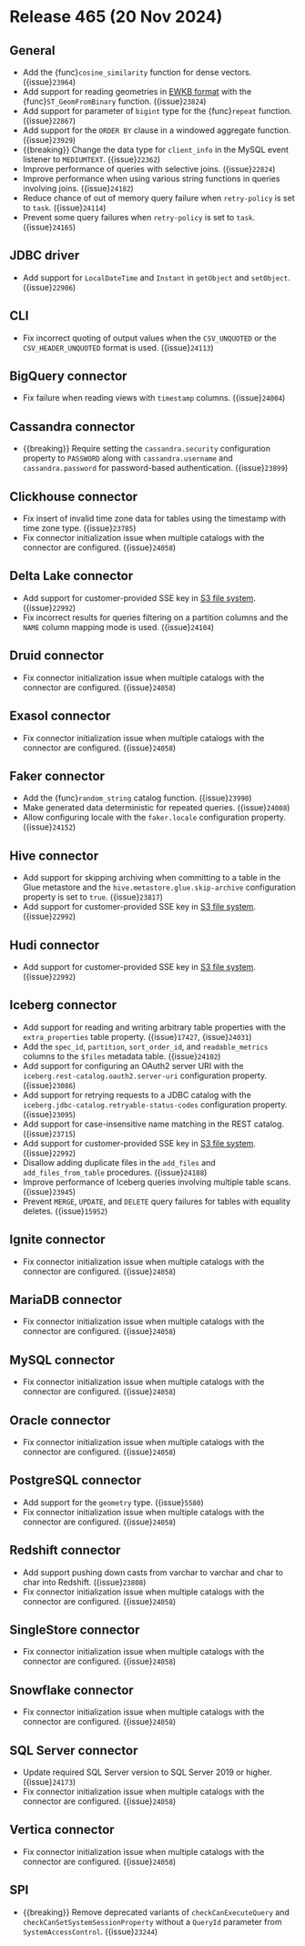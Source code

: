 # Release 465 (20 Nov 2024)

## General

* Add the {func}`cosine_similarity` function for dense vectors. ({issue}`23964`)
* Add support for reading geometries in [EWKB
  format](https://en.wikipedia.org/wiki/Well-known_text_representation_of_geometry)
  with the {func}`ST_GeomFromBinary` function. ({issue}`23824`)
* Add support for parameter of `bigint` type for the {func}`repeat` function. ({issue}`22867`)
* Add support for the `ORDER BY` clause in a windowed aggregate function. ({issue}`23929`)
* {{breaking}} Change the data type for `client_info` in the MySQL event
  listener to `MEDIUMTEXT`. ({issue}`22362`)
* Improve performance of queries with selective joins. ({issue}`22824`)
* Improve performance when using various string functions in queries involving
  joins. ({issue}`24182`)
* Reduce chance of out of memory query failure when `retry-policy` is set to
  `task`. ({issue}`24114`)
* Prevent some query failures when `retry-policy` is set to `task`. ({issue}`24165`)

## JDBC driver

* Add support for `LocalDateTime` and `Instant` in `getObject` and `setObject`. ({issue}`22906`)

## CLI

* Fix incorrect quoting of output values when the `CSV_UNQUOTED` or the 
  `CSV_HEADER_UNQUOTED` format is used. ({issue}`24113`)

## BigQuery connector 

* Fix failure when reading views with `timestamp` columns. ({issue}`24004`)

## Cassandra connector

* {{breaking}} Require setting the `cassandra.security` configuration property
  to `PASSWORD` along with `cassandra.username` and `cassandra.password` for
  password-based authentication. ({issue}`23899`)

## Clickhouse connector

* Fix insert of invalid time zone data for tables using the timestamp with time
  zone type. ({issue}`23785`)
* Fix connector initialization issue when multiple catalogs with the connector
  are configured. ({issue}`24058`)

## Delta Lake connector

* Add support for customer-provided SSE key in [S3 file
  system](/object-storage/file-system-s3). ({issue}`22992`)
* Fix incorrect results for queries filtering on a partition columns and the
  `NAME` column mapping mode is used. ({issue}`24104`)

## Druid connector

* Fix connector initialization issue when multiple catalogs with the connector
  are configured. ({issue}`24058`)

## Exasol connector

* Fix connector initialization issue when multiple catalogs with the connector
  are configured. ({issue}`24058`)

## Faker connector

* Add the {func}`random_string` catalog function. ({issue}`23990`)
* Make generated data deterministic for repeated queries. ({issue}`24008`)
* Allow configuring locale with the `faker.locale` configuration property. ({issue}`24152`)

## Hive connector

* Add support for skipping archiving when committing to a table in the Glue metastore
  and the `hive.metastore.glue.skip-archive` configuration property is set to
  `true`. ({issue}`23817`)
* Add support for customer-provided SSE key in [S3 file
  system](/object-storage/file-system-s3). ({issue}`22992`)

## Hudi connector

* Add support for customer-provided SSE key in [S3 file
  system](/object-storage/file-system-s3). ({issue}`22992`)

## Iceberg connector

* Add support for reading and writing arbitrary table properties with the
  `extra_properties` table property. ({issue}`17427`, {issue}`24031`)
* Add the `spec_id`, `partition`, `sort_order_id`, and `readable_metrics`
  columns to the `$files` metadata table. ({issue}`24102`)
* Add support for configuring an OAuth2 server URI with the
  `iceberg.rest-catalog.oauth2.server-uri` configuration property. ({issue}`23086`)
* Add support for retrying requests to a JDBC catalog with the
  `iceberg.jdbc-catalog.retryable-status-codes` configuration property.
  ({issue}`23095`)
* Add support for case-insensitive name matching in the REST catalog. ({issue}`23715`)
* Add support for customer-provided SSE key in [S3 file
  system](/object-storage/file-system-s3). ({issue}`22992`)
* Disallow adding duplicate files in the `add_files` and `add_files_from_table`
  procedures. ({issue}`24188`)
* Improve performance of Iceberg queries involving multiple table scans. ({issue}`23945`)
* Prevent `MERGE`, `UPDATE`, and `DELETE` query failures for tables with
  equality deletes. ({issue}`15952`)

## Ignite connector

* Fix connector initialization issue when multiple catalogs with the connector
  are configured. ({issue}`24058`)

## MariaDB connector

* Fix connector initialization issue when multiple catalogs with the connector
  are configured. ({issue}`24058`)

## MySQL connector

* Fix connector initialization issue when multiple catalogs with the connector
  are configured. ({issue}`24058`)

## Oracle connector

* Fix connector initialization issue when multiple catalogs with the connector
  are configured. ({issue}`24058`)

## PostgreSQL connector

* Add support for the `geometry` type. ({issue}`5580`)
* Fix connector initialization issue when multiple catalogs with the connector
  are configured. ({issue}`24058`)

## Redshift connector

* Add support pushing down casts from varchar to varchar and char to char into
  Redshift. ({issue}`23808`)
* Fix connector initialization issue when multiple catalogs with the connector
  are configured. ({issue}`24058`)

## SingleStore connector

* Fix connector initialization issue when multiple catalogs with the connector
  are configured. ({issue}`24058`)

## Snowflake connector

* Fix connector initialization issue when multiple catalogs with the connector
  are configured. ({issue}`24058`)

## SQL Server connector

* Update required SQL Server version to SQL Server 2019 or higher. ({issue}`24173`)
* Fix connector initialization issue when multiple catalogs with the connector
  are configured. ({issue}`24058`)

## Vertica connector

* Fix connector initialization issue when multiple catalogs with the connector
  are configured. ({issue}`24058`)

## SPI

* {{breaking}} Remove deprecated variants of `checkCanExecuteQuery` and
  `checkCanSetSystemSessionProperty` without a `QueryId` parameter from
  `SystemAccessControl`. ({issue}`23244`)
